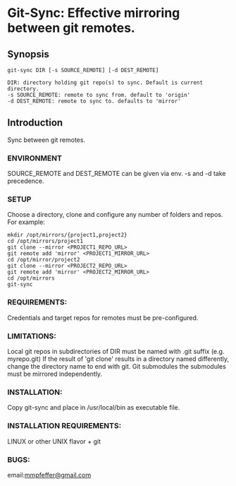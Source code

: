 # Git-Sync: Effective mirroring between git remotes.

## Synopsis
```
git-sync DIR [-s SOURCE_REMOTE] [-d DEST_REMOTE]

DIR: directory holding git repo(s) to sync. Default is current directory.
-s SOURCE_REMOTE: remote to sync from. default to 'origin'
-d DEST_REMOTE: remote to sync to. defaults to 'mirror'
```

## Introduction
Sync between git remotes.

### ENVIRONMENT
SOURCE_REMOTE and DEST_REMOTE can be given via env. -s and -d take precedence.

### SETUP
Choose a directory, clone and configure any number of folders and repos. For example:
```
mkdir /opt/mirrors/{project1,project2}
cd /opt/mirrors/project1
git clone --mirror <PROJECT1_REPO_URL>
git remote add 'mirror' <PROJECT1_MIRROR_URL>
cd /opt/mirror/project2
git clone --mirror <PROJECT2_REPO_URL>
git remote add 'mirror' <PROJECT2_MIRROR_URL>
cd /opt/mirrors
git-sync
```

### REQUIREMENTS:
Credentials and target repos for remotes must be pre-configured.

### LIMITATIONS:
Local git repos in subdirectories of DIR must be named with .git suffix (e.g. myrepo.git)
If the result of 'git clone' results in a directory named differently, change the directory
name to end with git.
Git submodules the submodules must be mirrored independently.

### INSTALLATION:
Copy git-sync and place in /usr/local/bin as executable file.

### INSTALLATION REQUIREMENTS:
LINUX or other UNIX flavor + git

### BUGS:
email:mmpfeffer@gmail.com
